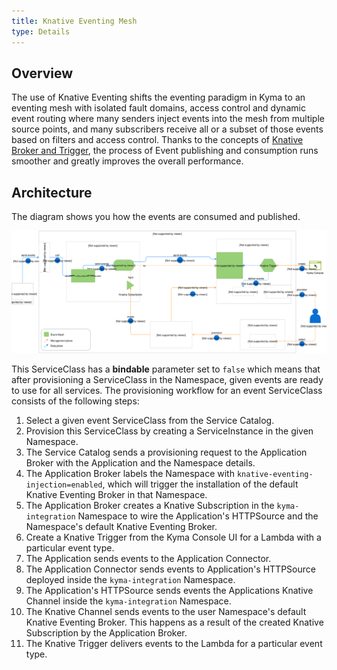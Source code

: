 ```yaml
---
title: Knative Eventing Mesh
type: Details
---
```


## Overview

The use of Knative Eventing shifts the eventing paradigm in Kyma to an eventing mesh with isolated fault domains, access control and dynamic event routing where many senders inject events into the mesh from multiple source points, and many subscribers receive all or a subset of those events based on filters and access control. 
Thanks to the concepts of [Knative Broker and Trigger](https://knative.dev/docs/eventing/broker-trigger/), the process of Event publishing and consumption runs smoother and greatly improves the overall performance.  


## Architecture

The diagram shows you how the events are consumed and published.

![Event Service Class](./assets/knative-event-mesh.svg)

This ServiceClass has a **bindable** parameter set to `false` which means that after provisioning a ServiceClass in the Namespace, given events are ready to use for all services. The provisioning workflow for an event ServiceClass consists of the following steps:

1. Select a given event ServiceClass from the Service Catalog.
2. Provision this ServiceClass by creating a ServiceInstance in the given Namespace.
3. The Service Catalog sends a provisioning request to the Application Broker with the Application and the Namespace details.
4. The Application Broker labels the Namespace with `knative-eventing-injection=enabled`, which will trigger the installation of the default Knative Eventing Broker in that Namespace.
5. The Application Broker creates a Knative Subscription in the `kyma-integration` Namespace to wire the Application's HTTPSource and the Namespace's default Knative Eventing Broker.
6. Create a Knative Trigger from the Kyma Console UI for a Lambda with a particular event type.
7. The Application sends events to the Application Connector.
8. The Application Connector sends events to Application's HTTPSource deployed inside the `kyma-integration` Namespace.
9. The Application's HTTPSource sends events the Applications Knative Channel inside the `kyma-integration` Namespace.
10. The Knative Channel sends events to the user Namespace's default Knative Eventing Broker. This happens as a result of the created Knative Subscription by the Application Broker.
11. The Knative Trigger delivers events to the Lambda for a particular event type.